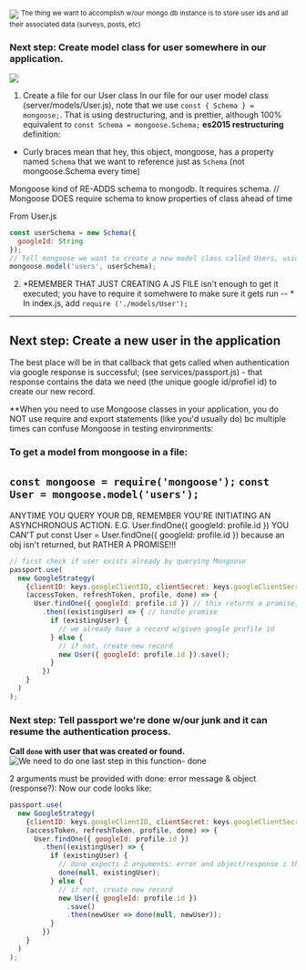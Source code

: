 ![](https://www.dropbox.com/s/1avcycdxe7r6xb1/Screenshot%202017-12-01%2011.53.44.png?raw=1)
<sup>The thing we want to accomplish w/our mongo db instance is to store user ids and all their associated data (surveys, posts, etc)</sup>

### Next step: Create model class for user somewhere in our application.
![](https://www.dropbox.com/s/6osxsdsu77y3whw/Screenshot%202017-12-01%2011.57.00.png?raw=1)

1. Create a file for our User class
In our file for our user model class (server/models/User.js), note that we use `const { Schema } = mongoose;`. That is using destructuring, and is prettier, although 100% equivalent to `const Schema = mongoose.Schema;`
**es2015 restructuring** definition: 
- Curly braces mean that hey, this object, mongoose, has a property named `Schema` that we want to reference just as `Schema` (not mongoose.Schema every time) 

Mongoose kind of RE-ADDS schema to mongodb. It requires schema.
// Mongoose DOES require schema to know properties of class ahead of time

From User.js
```js
const userSchema = new Schema({
  googleId: String
});
// Tell mongoose we want to create a new model class called Users, using userSchema
mongoose.model('users', userSchema);
```
2. *REMEMBER THAT JUST CREATING A JS FILE isn't enough to get it executed; you have to require it somehwere to make sure it gets run -- *
In index.js, add `require ('./models/User');`

---
## Next step: Create a new user in the application
The best place will be in that callback that gets called when authentication via google response is successful; (see services/passport.js) - that response contains the data we need (the unique google id/profiel id) to create our new record.

**When you need to use Mongoose classes in your application, you do NOT use require and export statements (like you'd usually do) bc multiple times can confuse Mongoose in testing environments:
### To get a model from mongoose in a file:
`const mongoose = require('mongoose');`
`const User = mongoose.model('users');`
---

ANYTIME YOU QUERY YOUR DB, REMEMBER YOU'RE INITIATING AN ASYNCHRONOUS ACTION. 
E.G. User.findOne({ googleId: profile.id })
YOU CAN'T put
const User = User.findOne({ googleId: profile.id }) because an obj isn't returned, but RATHER A PROMISE!!!

```js
// first check if user exists already by querying Mongoose
passport.use(
  new GoogleStrategy(
    {clientID: keys.googleClientID, clientSecret: keys.googleClientSecret, callbackURL: '/auth/google/callback'},
    (accessToken, refreshToken, profile, done) => {
      User.findOne({ googleId: profile.id }) // this returns a promise, not an object
        .then((existingUser) => { // handle promise
          if (existingUser) {
            // we already have a record w/given google profile id
          } else {
            // if not, create new record
            new User({ googleId: profile.id }).save();
          }
        })
    }
  )
);
```

### Next step: Tell passport we're done w/our junk and it can resume the authentication process.

**Call `done` with user that was created or found.**
![We need to do one last step in this function- done](https://www.dropbox.com/s/i3gn49mzsu1hkre/Screenshot%202017-12-01%2012.46.24.png?raw=1)

2 arguments must be provided with done: error message & object (response?):
Now our code looks like:
```js
passport.use(
  new GoogleStrategy(
    {clientID: keys.googleClientID, clientSecret: keys.googleClientSecret, callbackURL: '/auth/google/callback'},
    (accessToken, refreshToken, profile, done) => {
      User.findOne({ googleId: profile.id })
        .then((existingUser) => {
          if (existingUser) {
            // done expects 2 arguments: error and object/response i think
            done(null, existingUser);
          } else {
            // if not, create new record
            new User({ googleId: profile.id })
              .save()
              .then(newUser => done(null, newUser));
          }
        })
    }
  )
);
```
